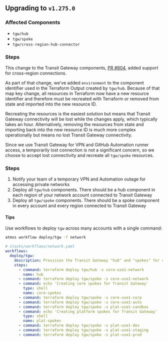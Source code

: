 ## Upgrading to `v1.275.0`

### Affected Components

- `tgw/hub`
- `tgw/spoke`
- `tgw/cross-region-hub-connector`

### Steps

This change to the Transit Gateway components, [PR #804](https://github.com/cloudposse/terraform-aws-components/pull/804), added support for cross-region connections.

As part of that change, we've added `environment` to the component identifier used in the Terraform Output created by `tgw/hub`. Because of that map key change, all resources in Terraform now have a new resource identifier and therefore must be recreated with Terraform or removed from state and imported into the new resource ID.

Recreating the resources is the easiest solution but means that Transit Gateway connectivity will be lost while the changes apply, which typically takes an hour. Alternatively, removing the resources from state and importing back into the new resource ID is much more complex operationally but means no lost Transit Gateway connectivity.

Since we use Transit Gateway for VPN and GitHub Automation runner access, a temporarily lost connection is not a significant concern, so we choose to accept lost connectivity and recreate all `tgw/spoke` resources.

### Steps

1. Notify your team of a temporary VPN and Automation outage for accessing private networks
2. Deploy all `tgw/hub` components. There should be a hub component in each region of your network account connected to Transit Gateway
3. Deploy all `tgw/spoke` components. There should be a spoke component in every account and every region connected to Transit Gateway

#### Tips

Use workflows to deploy `tgw` across many accounts with a single command:

```bash
atmos workflow deploy/tgw -f network
```

```yaml
# stacks/workflows/network.yaml
workflows:
  deploy/tgw:
    description: Provision the Transit Gateway "hub" and "spokes" for connecting VPCs.
    steps:
      - command: terraform deploy tgw/hub -s core-use1-network
        name: hub
      - command: terraform deploy tgw/spoke -s core-use1-network
      - command: echo 'Creating core spokes for Transit Gateway'
        type: shell
        name: core-spokes
      - command: terraform deploy tgw/spoke -s core-use1-corp
      - command: terraform deploy tgw/spoke -s core-use1-auto
      - command: terraform deploy tgw/spoke -s plat-use1-sandbox
      - command: echo 'Creating platform spokes for Transit Gateway'
        type: shell
        name: plat-spokes
      - command: terraform deploy tgw/spoke -s plat-use1-dev
      - command: terraform deploy tgw/spoke -s plat-use1-staging
      - command: terraform deploy tgw/spoke -s plat-use1-prod

```
